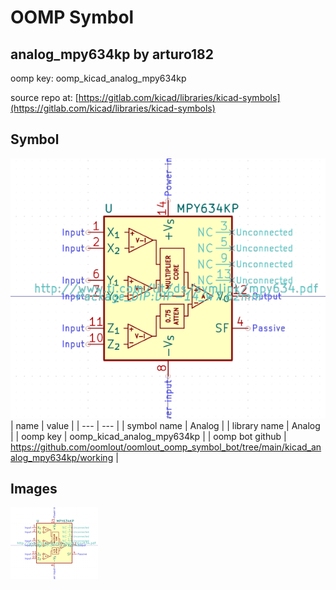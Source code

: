# OOMP Symbol  
## analog_mpy634kp  by arturo182  
  
oomp key: oomp_kicad_analog_mpy634kp  
  
source repo at: [https://gitlab.com/kicad/libraries/kicad-symbols](https://gitlab.com/kicad/libraries/kicad-symbols)  
## Symbol  
  
[![working.png](working_600.png)](working.png)  
| name | value | 
| --- | --- | 
| symbol name | Analog | 
| library name | Analog | 
| oomp key | oomp_kicad_analog_mpy634kp | 
| oomp bot github | https://github.com/oomlout/oomlout_oomp_symbol_bot/tree/main/kicad_analog_mpy634kp/working | 
## Images  
  
[![working.png](working_140.png)](working.png)  
